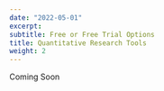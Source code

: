 ```yaml
---
date: "2022-05-01"
excerpt: 
subtitle: Free or Free Trial Options
title: Quantitative Research Tools
weight: 2
---
```



Coming Soon